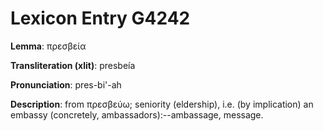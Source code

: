 # Lexicon Entry G4242

**Lemma**: πρεσβεία

**Transliteration (xlit)**: presbeía

**Pronunciation**: pres-bi'-ah

**Description**:
from πρεσβεύω; seniority (eldership), i.e. (by implication) an embassy (concretely, ambassadors):--ambassage, message.
